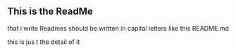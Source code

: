 ## This is the ReadMe

that i write 
Readmes should  be written in capital letters like this README.md

this is jus t the detail of it
